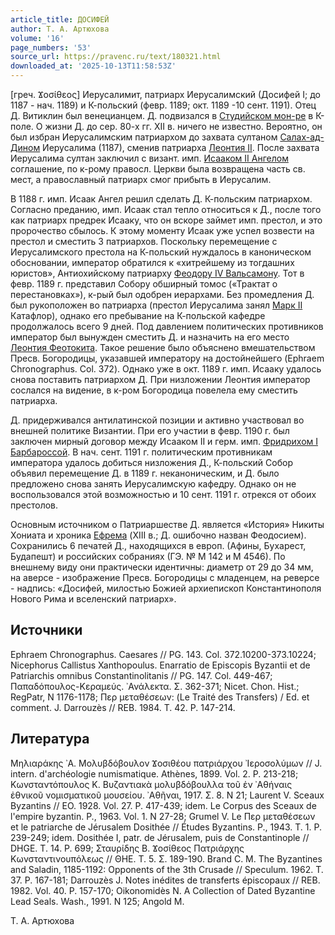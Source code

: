 ```yaml
---
article_title: ДОСИФЕЙ
author: Т. А. Артюхова
volume: '16'
page_numbers: '53'
source_url: https://pravenc.ru/text/180321.html
downloaded_at: '2025-10-13T11:58:53Z'
---
```


[греч. Ϫοσίθεος] Иерусалимит, патриарх Иерусалимский (Досифей I; до 1187 - нач. 1189) и К-польский (февр. 1189; окт. 1189 -10 сент. 1191). Отец Д. Витиклин был венецианцем. Д. подвизался в [Студийском мон-ре](<https://pravenc.ru/text/Студийском мон-ре.html>) в К-поле. О жизни Д. до сер. 80-х гг. XII в. ничего не известно. Вероятно, он был избран Иерусалимским патриархом до захвата султаном [Салах-ад-Дином](https://pravenc.ru/text/Салах-ад-Дином.html) Иерусалима (1187), сменив патриарха [Леонтия II](<https://pravenc.ru/text/Леонтия II.html>). После захвата Иерусалима султан заключил с визант. имп. [Исааком II Ангелом](<https://pravenc.ru/text/Исааком II Ангелом.html>) соглашение, по к-рому правосл. Церкви была возвращена часть св. мест, а православный патриарх смог прибыть в Иерусалим.

В 1188 г. имп. Исаак Ангел решил сделать Д. К-польским патриархом. Согласно преданию, имп. Исаак стал тепло относиться к Д., после того как патриарх предрек Исааку, что он вскоре займет имп. престол, и это пророчество сбылось. К этому моменту Исаак уже успел возвести на престол и сместить 3 патриархов. Поскольку перемещение с Иерусалимского престола на К-польский нуждалось в каноническом обосновании, император обратился к «хитрейшему из тогдашних юристов», Антиохийскому патриарху [Феодору IV Вальсамону](<https://pravenc.ru/text/Феодору IV Вальсамону.html>). Тот в февр. 1189 г. представил Собору обширный томос («Трактат о перестановках»), к-рый был одобрен иерархами. Без промедления Д. был рукоположен во патриарха (престол Иерусалима занял [Марк II](<https://pravenc.ru/text/Марк II.html>) Катафлор), однако его пребывание на К-польской кафедре продолжалось всего 9 дней. Под давлением политических противников император был вынужден сместить Д. и назначить на его место [Леонтия Феотокита](<https://pravenc.ru/text/Леонтия Феотокита.html>). Такое решение было объяснено вмешательством Пресв. Богородицы, указавшей императору на достойнейшего (Ephraem Chronographus. Col. 372). Однако уже в окт. 1189 г. имп. Исааку удалось снова поставить патриархом Д. При низложении Леонтия император сослался на видение, в к-ром Богородица повелела ему сместить патриарха.

Д. придерживался антилатинской позиции и активно участвовал во внешней политике Византии. При его участии в февр. 1190 г. был заключен мирный договор между Исааком II и герм. имп. [Фридрихом I Барбароссой](<https://pravenc.ru/text/Фридрихом I Барбароссой.html>). В нач. сент. 1191 г. политическим противникам императора удалось добиться низложения Д., К-польский Собор объявил перемещение Д. в 1189 г. неканоническим, и Д. было предложено снова занять Иерусалимскую кафедру. Однако он не воспользовался этой возможностью и 10 сент. 1191 г. отрекся от обоих престолов.

Основным источником о Патриаршестве Д. является «История» Никиты Хониата и хроника [Ефрема](https://pravenc.ru/text/ЕФРЕМ.html) (XIII в.; Д. ошибочно назван Феодосием). Сохранились 6 печатей Д., находящихся в европ. (Афины, Бухарест, Будапешт) и российских собраниях (ГЭ. № М 142 и М 4546). По внешнему виду они практически идентичны: диаметр от 29 до 34 мм, на аверсе - изображение Пресв. Богородицы с младенцем, на реверсе - надпись: «Досифей, милостью Божией архиепископ Константинополя Нового Рима и вселенский патриарх».

## Источники

Ephraem Chronographus. Caesares // PG. 143. Col. 372.10200-373.10224; Nicephorus Callistus Xanthopoulus. Enarratio de Episcopis Byzantii et de Patriarchis omnibus Constantinolitanis // PG. 147. Col. 449-467; Παπαδόπουλος-Κεραμεύς. ᾿Ανάλεκτα. Σ. 362-371; Nicet. Chon. Hist.; RegPatr, N 1176-1178; Περ μεταθέσεων: (Le Traité des Transfers) / Ed. et comment. J. Darrouzès // REB. 1984. T. 42. P. 147-214.

## Литература

Μηλιαράκης ᾿Α. Μολυβδόβουλον Ϫοσιθέου πατριάρχου ᾿Ιεροσολύμων // J. intern. d'archéologie numismatique. Athènes, 1899. Vol. 2. P. 213-218; Κωνσταντόπουλος Κ. Βυζαντιακὰ μολυβδόβουλλα τοῦ ἐν ᾿Αθήναις ἐθνικοῦ νομισματικοῦ μουσείου. ᾿Αθῆναι, 1917. Σ. 8. Ν 21; Laurent V. Sceaux Byzantins // EO. 1928. Vol. 27. P. 417-439; idem. Le Corpus des Sceaux de l'empire byzantin. P., 1963. Vol. 1. N 27-28; Grumel V. Le Περ μεταθέσεων et le patriarche de Jérusalem Dosithée // Études Byzantins. P., 1943. T. 1. P. 239-249; idem. Dosithée I, patr. de Jérusalem, puis de Constantinople // DHGE. T. 14. P. 699; Σταυρίδης Β. Ϫοσίθεος Πατριάρχης Κωνσταντινουπόλεως // ΘΗΕ. Τ. 5. Σ. 189-190. Brand C. M. The Byzantines and Saladin, 1185-1192: Opponents of the 3th Crusade // Speculum. 1962. T. 37. P. 167-181; Darrouzès J. Notes inédites de transferts épiscopaux // REB. 1982. Vol. 40. P. 157-170; Oikonomidès N. A Collection of Dated Byzantine Lead Seals. Wash., 1991. N 125; Angold M.

Т. А. Артюхова
